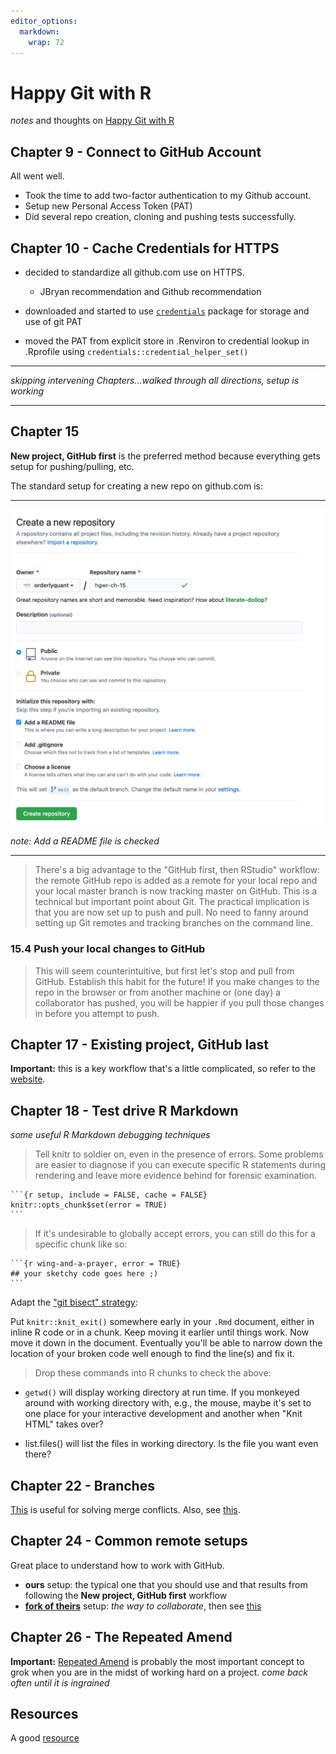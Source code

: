 ```yaml
---
editor_options: 
  markdown: 
    wrap: 72
---
```


# Happy Git with R

*notes* and thoughts on [Happy Git with R](https://happygitwithr.com)

## Chapter 9 - Connect to GitHub Account

All went well.

-   Took the time to add two-factor authentication to my Github account.
-   Setup new Personal Access Token (PAT)
-   Did several repo creation, cloning and pushing tests successfully.

## Chapter 10 - Cache Credentials for HTTPS

-   decided to standardize all github.com use on HTTPS.

    -   JBryan recommendation and Github recommendation

-   downloaded and started to use
    [`credentials`](https://docs.ropensci.org/credentials/) package for
    storage and use of git PAT

-   moved the PAT from explicit store in .Renviron to credential lookup
    in .Rprofile using `credentials::credential_helper_set()`

------------------------------------------------------------------------

*skipping intervening Chapters...walked through all directions, setup is
working*

------------------------------------------------------------------------

## Chapter 15

**New project, GitHub first** is the preferred method because everything
gets setup for pushing/pulling, etc.

The standard setup for creating a new repo on github.com is:

------------------------------------------------------------------------

<img src="images/github_first_screen_shot.png" width="800"/>

*note: Add a README file is checked*

------------------------------------------------------------------------

> There's a big advantage to the "GitHub first, then RStudio" workflow:
> the remote GitHub repo is added as a remote for your local repo and
> your local master branch is now tracking master on GitHub. This is a
> technical but important point about Git. The practical implication is
> that you are now set up to push and pull. No need to fanny around
> setting up Git remotes and tracking branches on the command line.

### 15.4 Push your local changes to GitHub

> This will seem counterintuitive, but first let's stop and pull from
> GitHub. Establish this habit for the future! If you make changes to
> the repo in the browser or from another machine or (one day) a
> collaborator has pushed, you will be happier if you pull those changes
> in before you attempt to push.

## Chapter 17 - Existing project, GitHub last

**Important:** this is a key workflow that's a little complicated, so
refer to the
[website](https://happygitwithr.com/existing-github-last.html).

## Chapter 18 - Test drive R Markdown

*some useful R Markdown debugging techniques*

> Tell knitr to soldier on, even in the presence of errors. Some
> problems are easier to diagnose if you can execute specific R
> statements during rendering and leave more evidence behind for
> forensic examination.


    ```{r setup, include = FALSE, cache = FALSE}
    knitr::opts_chunk$set(error = TRUE)
    ```

> If it's undesirable to globally accept errors, you can still do this
> for a specific chunk like so:


    ```{r wing-and-a-prayer, error = TRUE}
    ## your sketchy code goes here ;)
    ```

Adapt the ["git bisect" strategy](http://webchick.net/node/99):

Put `knitr::knit_exit()` somewhere early in your `.Rmd` document, either
in inline R code or in a chunk. Keep moving it earlier until things
work. Now move it down in the document. Eventually you'll be able to
narrow down the location of your broken code well enough to find the
line(s) and fix it.

> Drop these commands into R chunks to check the above:

-   `getwd()` will display working directory at run time. If you
    monkeyed around with working directory with, e.g., the mouse, maybe
    it's set to one place for your interactive development and another
    when "Knit HTML" takes over?

-   list.files() will list the files in working directory. Is the file
    you want even there?

## Chapter 22 - Branches

[This](https://happygitwithr.com/git-branches.html#dealing-with-conflicts)
is useful for solving merge conflicts. Also, see [this](https://happygitwithr.com/git-branches.html#dealing-with-conflicts}).


## Chapter 24 - Common remote setups

Great place to understand how to work with GitHub.

- **ours** setup: the typical one that you should use and that results
  from following the **New project, GitHub first** workflow
- [**fork of theirs**](https://happygitwithr.com/common-remote-setups.html#fork-them)
  setup: *the way to collaborate*, then see
  [this](https://happygitwithr.com/fork-and-clone.html)
  
## Chapter 26 - The Repeated Amend

**Important:** [Repeated Amend](https://happygitwithr.com/repeated-amend.html)
is probably the most important concept to grok when you are in the midst
of working hard on a project. *come back often until it is ingrained*

## Resources

A good [resource](https://happygitwithr.com/resources.html)

